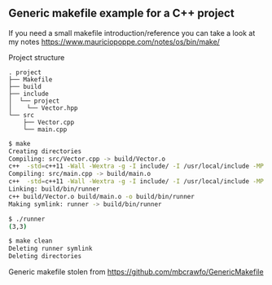 ## Generic makefile example for a C++ project

If you need a small makefile introduction/reference you can take a look at my notes https://www.mauriciopoppe.com/notes/os/bin/make/

Project structure

```
. project
├── Makefile
├── build
├── include
│  └── project
│    └── Vector.hpp
└── src
    ├── Vector.cpp
    └── main.cpp
```

```sh
$ make
Creating directories
Compiling: src/Vector.cpp -> build/Vector.o
c++  -std=c++11 -Wall -Wextra -g -I include/ -I /usr/local/include -MP -MMD -c src/Vector.cpp -o build/Vector.o
Compiling: src/main.cpp -> build/main.o
c++  -std=c++11 -Wall -Wextra -g -I include/ -I /usr/local/include -MP -MMD -c src/main.cpp -o build/main.o
Linking: build/bin/runner
c++ build/Vector.o build/main.o -o build/bin/runner
Making symlink: runner -> build/bin/runner

$ ./runner
(3,3)

$ make clean
Deleting runner symlink
Deleting directories
```

Generic makefile stolen from https://github.com/mbcrawfo/GenericMakefile